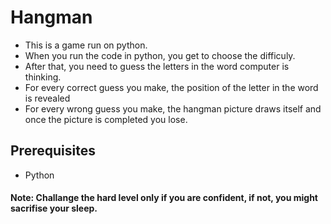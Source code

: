 # Hangman
* This is a game run on python.
* When you run the code in python, you get to choose the difficuly.
* After that, you need to guess the letters in the word computer is thinking.
* For every correct guess you make, the position of the letter in the word is revealed
* For every wrong guess you make, the hangman picture draws itself and once the picture is completed you lose.
## Prerequisites
* Python
#### Note: Challange the hard level only if you are confident, if not, you might sacrifise your sleep.
